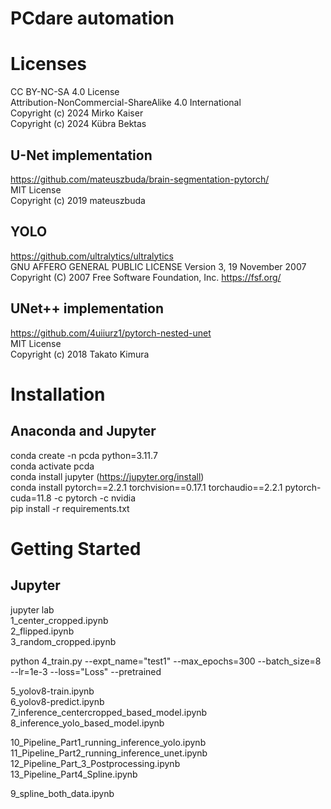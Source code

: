 # PCdare automation

# Licenses

CC BY-NC-SA 4.0 License  
Attribution-NonCommercial-ShareAlike 4.0 International  
Copyright (c) 2024 Mirko Kaiser  
Copyright (c) 2024 Kübra Bektas  

## U-Net implementation
https://github.com/mateuszbuda/brain-segmentation-pytorch/  
MIT License  
Copyright (c) 2019 mateuszbuda  

## YOLO
https://github.com/ultralytics/ultralytics  
GNU AFFERO GENERAL PUBLIC LICENSE Version 3, 19 November 2007  
Copyright (C) 2007 Free Software Foundation, Inc. <https://fsf.org/>  

## UNet++ implementation
https://github.com/4uiiurz1/pytorch-nested-unet  
MIT License  
Copyright (c) 2018 Takato Kimura  

# Installation

## Anaconda and Jupyter
conda create -n pcda python=3.11.7  
conda activate pcda  
conda install jupyter (https://jupyter.org/install)  
conda install pytorch==2.2.1 torchvision==0.17.1 torchaudio==2.2.1 pytorch-cuda=11.8 -c pytorch -c nvidia    
pip install -r requirements.txt  

# Getting Started

## Jupyter
jupyter lab  
1_center_cropped.ipynb  
2_flipped.ipynb  
3_random_cropped.ipynb  

python 4_train.py --expt_name="test1" --max_epochs=300 --batch_size=8 --lr=1e-3 --loss="Loss" --pretrained  

5_yolov8-train.ipynb  
6_yolov8-predict.ipynb  
7_inference_centercropped_based_model.ipynb  
8_inference_yolo_based_model.ipynb  
  
10_Pipeline_Part1_running_inference_yolo.ipynb  
11_Pipeline_Part2_running_inference_unet.ipynb  
12_Pipeline_Part_3_Postprocessing.ipynb  
13_Pipeline_Part4_Spline.ipynb  
  
9_spline_both_data.ipynb  